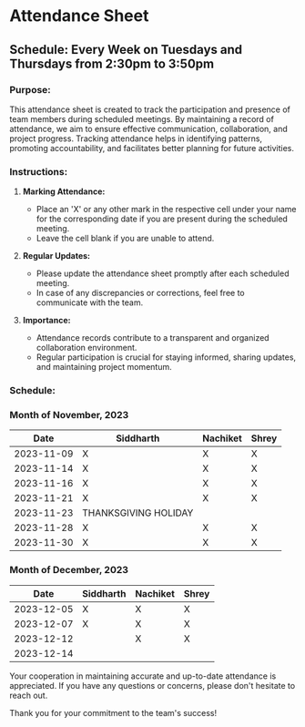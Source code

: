 # Attendance Sheet

## Schedule: Every Week on Tuesdays and Thursdays from 2:30pm to 3:50pm

### Purpose:
This attendance sheet is created to track the participation and presence of team members during scheduled meetings. By maintaining a record of attendance, we aim to ensure effective communication, collaboration, and project progress. Tracking attendance helps in identifying patterns, promoting accountability, and facilitates better planning for future activities.

### Instructions:

1. **Marking Attendance:**
   - Place an 'X' or any other mark in the respective cell under your name for the corresponding date if you are present during the scheduled meeting.
   - Leave the cell blank if you are unable to attend.

2. **Regular Updates:**
   - Please update the attendance sheet promptly after each scheduled meeting.
   - In case of any discrepancies or corrections, feel free to communicate with the team.

3. **Importance:**
   - Attendance records contribute to a transparent and organized collaboration environment.
   - Regular participation is crucial for staying informed, sharing updates, and maintaining project momentum.

### Schedule:

### Month of November, 2023

| Date       |  Siddharth | Nachiket | Shrey |
|------------|------------|----------|-------|
| 2023-11-09 |       X    |  X       |  X    |
| 2023-11-14 |       X    |  X       |  X    |
| 2023-11-16 |       X    |  X       |  X    |
| 2023-11-21 |       X    |  X       |  X    |
| 2023-11-23 |     THANKSGIVING HOLIDAY      |
| 2023-11-28 |       X    |  X       |  X    |
| 2023-11-30 |       X    |  X       |  X    |


### Month of December, 2023

| Date       |  Siddharth | Nachiket | Shrey |
|------------|------------|----------|-------|
| 2023-12-05 |     X      |   X      |   X   |
| 2023-12-07 |     X      |   X      |   X   |
| 2023-12-12 |            |   X      |   X   |
| 2023-12-14 |            |          |       |


Your cooperation in maintaining accurate and up-to-date attendance is appreciated. If you have any questions or concerns, please don't hesitate to reach out.

Thank you for your commitment to the team's success!
